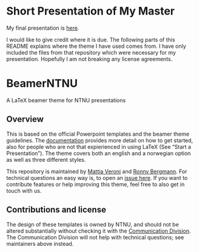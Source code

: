 # Short Presentation of My Master

My final presentation is [here](main.pdf).

I would like to give credit where it is due. The following parts of this README explains where the theme I have used comes from. I have only included the files from that repository which were necessary for my presentation. Hopefully I am not breaking any license agreements. 


# BeamerNTNU

A LaTeX beamer theme for NTNU presentations

## Overview

This is based on the official Powerpoint templates and the beamer theme guidelines.
The [documentation](https://github.com/ntnu-tex/beamerthementnu/blob/master/ntnu-beamer-documentation.pdf) provides more detail on how to get started, also for people who are not that expierienced in using LaTeX (See “Start a Presentation”).
The theme covers both an english and a norwegian option as well as three different styles.

This repository is maintained by [Mattia Veroni](https://www.ntnu.edu/employees/mattia.veroni) and [Ronny Bergmann](https://www.ntnu.edu/employees/ronny.bergmann).
For technical questions an easy way is, to open an [issue here](https://github.com/ntnu-tex/beamerthementnu/issues/new).
If you want to contribute features or help improving this theme, feel free to also get in touch with us.

## Contributions and license

The design of these templates is owned by NTNU, and should not be altered substantially without checking it with the [Communication Division](https://www.ntnu.no/adm/komm). The Communication Division will not help with technical questions; see maintainers above instead.